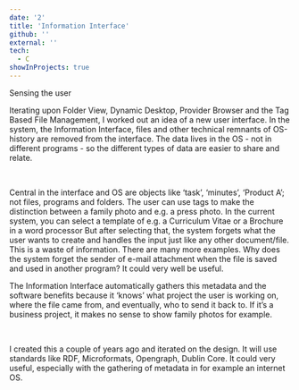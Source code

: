 ```yaml
---
date: '2'
title: 'Information Interface'
github: ''
external: ''
tech:
  - C
showInProjects: true
---
```


Sensing the user

Iterating upon Folder View, Dynamic Desktop, Provider Browser and the Tag Based File Management, I worked out an idea of a new user interface. In the system, the Information Interface, files and other technical remnants of OS-history are removed from the interface. The data lives in the OS - not in different programs - so the different types of data are easier to share and relate.

​

Central in the interface and OS are objects like ‘task’, ‘minutes’, ‘Product A’; not files, programs and folders. The user can use tags to make the distinction between a family photo and e.g. a press photo. In the current system, you can select a template of e.g. a Curriculum Vitae or a Brochure in a word processor But after selecting that, the system forgets what the user wants to create and handles the input just like any other document/file. This is a waste of information. There are many more examples. Why does the system forget the sender of e-mail attachment when the file is saved and used in another program? It could very well be useful.

The Information Interface automatically gathers this metadata and the software benefits because it ‘knows’ what project the user is working on, where the file came from, and eventually, who to send it back to. If it’s a business project, it makes no sense to show family photos for example.

​

I created this a couple of years ago and iterated on the design. It will use standards like RDF, Microformats, Opengraph, Dublin Core. It could very useful, especially with the gathering of metadata in for example an internet OS.
